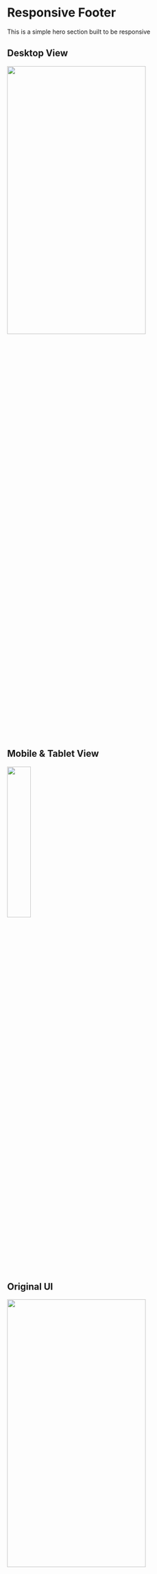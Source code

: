 # Responsive Footer

This is a simple hero section built to be responsive

## Desktop View

<img src="https://raw.githubusercontent.com/essilfiequansah/EarthFund-Clone/master/screenshots/desktop.png" width="80%"  height="40%"/>

## Mobile & Tablet View

<img src="https://raw.githubusercontent.com/essilfiequansah/EarthFund-Clone/master/screenshots/mobile.png" width="33%"  height="30%"/>

## Original UI

<img src="https://raw.githubusercontent.com/essilfiequansah/EarthFund-Clone/master/screenshots/Original.png" width="80%"  height="40%"/>

## Author

**BenjamiEssilfie**

- [**Twitter**](https://twitter.com/essilfiequansah)
- [**Linkedin**](https://www.linkedin.com/in/essilfiequansah/)
